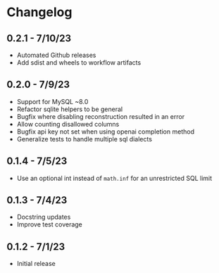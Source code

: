 # Changelog

## 0.2.1 - 7/10/23

- Automated Github releases
- Add sdist and wheels to workflow artifacts

## 0.2.0 - 7/9/23

- Support for MySQL ~8.0
- Refactor sqlite helpers to be general
- Bugfix where disabling reconstruction resulted in an error
- Allow counting disallowed columns
- Bugfix api key not set when using openai completion method
- Generalize tests to handle multiple sql dialects

## 0.1.4 - 7/5/23

- Use an optional int instead of `math.inf` for an unrestricted SQL limit

## 0.1.3 - 7/4/23

- Docstring updates
- Improve test coverage

## 0.1.2 - 7/1/23

- Initial release
